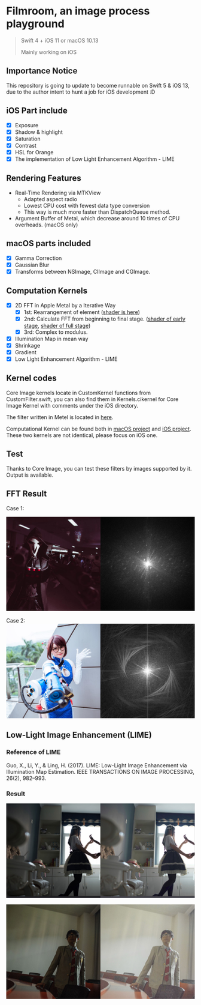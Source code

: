 # Filmroom, an image process playground

> 
> Swift 4 + iOS 11 or macOS 10.13
> 
> Mainly working on iOS

## Importance Notice

This repository is going to update to become runnable on Swift 5 & iOS 13, due to the author intent to hunt a job for iOS development :D


## iOS Part include

- [x] Exposure
- [x] Shadow & highlight
- [x] Saturation
- [x] Contrast
- [x] HSL for Orange
- [x] The implementation of Low Light Enhancement Algorithm - LIME 

## Rendering Features

- Real-Time Rendering via MTKView
	- Adapted aspect radio
	- Lowest CPU cost with fewest data type conversion
	- This way is much more faster than DispatchQueue method.
- Argument Buffer of Metal, which decrease around 10 times of CPU overheads. (macOS only)

## macOS parts included

- [x] Gamma Correction
- [x] Gaussian Blur
- [x] Transforms between NSImage, CIImage and CGImage.

## Computation Kernels

- [x] 2D FFT in Apple Metal by a Iterative Way
	- [x] 1st: Rearrangement of element ([shader is here](https://github.com/UncleJerry/Filmroom/blob/master/iOS/Filmroom/Filters/ComputeKernel.metal#L21-L57))
	- [x] 2nd: Calculate FFT from beginning to final stage. ([shader of early stage](https://github.com/UncleJerry/Filmroom/blob/master/iOS/Filmroom/Filters/ComputeKernel.metal#L93), [shader of full stage](https://github.com/UncleJerry/Filmroom/blob/master/iOS/Filmroom/Filters/ComputeKernel.metal#L132))
	- [x] 3rd: Complex to modulus.
- [x] Illumination Map in mean way
- [x] Shrinkage
- [x] Gradient
- [x] Low Light Enhancement Algorithm - LIME

## Kernel codes

Core Image kernels locate in CustomKernel functions from CustomFilter.swift, you can also find them in Kernels.cikernel for Core Image Kernel with comments under the iOS directory. 

The filter written in Metel is located in [here](/macOS/Filmroom%20for%20Mac/Filters/Kernels.metal).

Computational Kernel can be found both in [macOS project](/macOS/Filmroom%20for%20Mac/Filters/ComputeKernel.metal) and [iOS project](iOS/Filmroom/Filters/ComputeKernel.metal). These two kernels are not identical, please focus on iOS one.

## Test

Thanks to Core Image, you can test these filters by images supported by it. Output is available.

## FFT Result

Case 1:

![FFTcase1](/TestingCase/FFTcase1.jpg)

Case 2:
![FFTcase2](/TestingCase/FFTcase2.jpg)

## Low-Light Image Enhancement (LIME)

### Reference of LIME

Guo, X., Li, Y., & Ling, H. (2017). LIME: Low-Light Image Enhancement via Illumination Map Estimation. IEEE TRANSACTIONS ON IMAGE PROCESSING, 26(2), 982–993.

### Result


![LIMEcase1](/TestingCase/LIMEcase1.jpg)

![LIMEcase2](/TestingCase/LIMEcase2.jpg)
